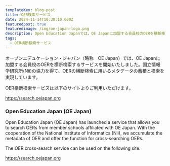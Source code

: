 ```yaml
---
templateKey: blog-post
title: OER検索サービス
date: 2024-11-14T10:30:10.000Z
featuredpost: true
featuredimage: /img/oe-japan-logo.png
description: Open Education Japanでは，OE Japanに加盟する会員校のOERを横断検索するサービスを開始いたしました。
tags:
  - OER横断検索サービス
---
```

オープンエデュケーション・ジャパン（略称　OE Japan）では、OE Japanに加盟する会員校のOERを横断検索するサービスを開始いたしました。国立情報学研究所(Nii)の協力を得て、OERの横断検索に用いるメタデータの蓄積と検索を実現しています。

OER横断検索サービスは以下のサイトよりご利用いただけます。

https://search.oejapan.org

### Open Education Japan (OE Japan)

  Open Education Japan (OE Japan) has launched a service that allows you to search OERs from member schools affiliated with OE Japan. With the cooperation of the National Institute of Informatics (Nii), we accumulate the metadata of OER and offer the function for cross-searching OERs.

The OER cross-search service can be used on the following site:

https://search.oejapan.org

